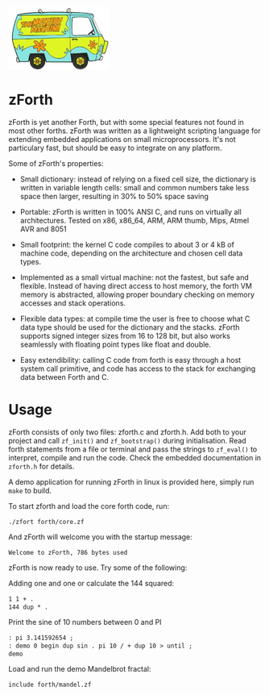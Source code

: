 
![zForth](/zforth.png)

zForth
======

zForth is yet another Forth, but with some special features not found in most
other forths. zForth was written as a lightweight scripting language for
extending embedded applications on small microprocessors. It's not particulary
fast, but should be easy to integrate on any platform.

Some of zForth's properties:

- Small dictionary: instead of relying on a fixed cell size, the dictionary is
  written in variable length cells: small and common numbers take less space
  then larger, resulting in 30% to 50% space saving

- Portable: zForth is written in 100% ANSI C, and runs on virtually all
  architectures. Tested on x86, x86_64, ARM, ARM thumb, Mips, Atmel AVR and 8051

- Small footprint: the kernel C code compiles to about 3 or 4 kB of machine
  code, depending on the architecture and chosen cell data types.

- Implemented as a small virtual machine: not the fastest, but safe and
  flexible. Instead of having direct access to host memory, the forth VM memory
  is abstracted, allowing proper boundary checking on memory accesses and stack
  operations.

- Flexible data types: at compile time the user is free to choose what C data
  type should be used for the dictionary and the stacks. zForth supports signed
  integer sizes from 16 to 128 bit, but also works seamlessly with floating point
  types like float and double.

- Easy extendibility: calling C code from forth is easy through a host system
  call primitive, and code has access to the stack for exchanging data between
  Forth and C.



Usage
=====

zForth consists of only two files: zforth.c and zforth.h. Add both to your
project and call `zf_init()` and `zf_bootstrap()` during initialisation. Read
forth statements from a file or terminal and pass the strings to `zf_eval()` to
interpret, compile and run the code. Check the embedded documentation in
`zforth.h` for details.

A demo application for running zForth in linux is provided here, simply run `make`
to build.

To start zforth and load the core forth code, run:

````
./zfort forth/core.zf
````

And zForth will welcome you with the startup message:

````
Welcome to zForth, 786 bytes used
````

zForth is now ready to use. Try some of the following:

Adding one and one or calculate the 144 squared:

````
1 1 + .
144 dup * .
````

Print the sine of 10 numbers between 0 and PI

````
: pi 3.141592654 ;
: demo 0 begin dup sin . pi 10 / + dup 10 > until ;
demo
````

Load and run the demo Mandelbrot fractal:

````
include forth/mandel.zf
````

